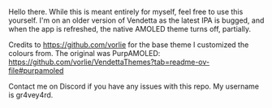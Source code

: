 Hello there. While this is meant entirely for myself, feel free to use this yourself. I'm on an older version of Vendetta as the latest IPA is bugged, and when the app is refreshed, the native AMOLED theme turns off, partially.

Credits to https://github.com/vorlie for the base theme I customized the colours from. The original was PurpAMOLED: https://github.com/vorlie/VendettaThemes?tab=readme-ov-file#purpamoled

Contact me on Discord if you have any issues with this repo. My username is gr4vey4rd.
